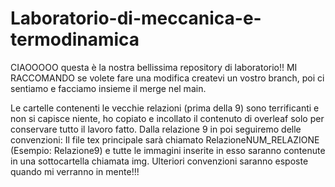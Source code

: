﻿# Laboratorio-di-meccanica-e-termodinamica
CIAOOOOO questa è la nostra bellissima repository di laboratorio!!
MI RACCOMANDO se volete fare una modifica createvi un vostro branch, poi ci sentiamo e facciamo insieme il merge nel main.

Le cartelle contenenti le vecchie relazioni (prima della 9) sono terrificanti e non si capisce niente, ho copiato e incollato il contenuto di overleaf solo per conservare tutto il lavoro fatto. 
Dalla relazione 9 in poi seguiremo delle convenzioni: Il file tex principale sarà chiamato RelazioneNUM_RELAZIONE (Esempio: Relazione9) e tutte le immagini inserite in esso saranno contenute in una sottocartella chiamata img.
Ulteriori convenzioni saranno esposte quando mi verranno in mente!!!
